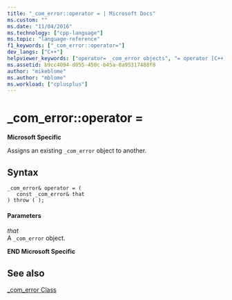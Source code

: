 ```yaml
---
title: "_com_error::operator = | Microsoft Docs"
ms.custom: ""
ms.date: "11/04/2016"
ms.technology: ["cpp-language"]
ms.topic: "language-reference"
f1_keywords: ["_com_error::operator="]
dev_langs: ["C++"]
helpviewer_keywords: ["operator= _com_error objects", "= operator [C++], with specific Visual C++ objects", "operator = _com_error objects"]
ms.assetid: b9cc4094-d055-450c-b45a-0a95317488f8
author: "mikeblome"
ms.author: "mblome"
ms.workload: ["cplusplus"]
---
```

# _com_error::operator =
**Microsoft Specific**  
  
 Assigns an existing `_com_error` object to another.  
  
## Syntax  
  
```  
_com_error& operator = (  
   const _com_error& that   
) throw ( );  
```  
  
#### Parameters  
 *that*  
 A `_com_error` object.  
  
 **END Microsoft Specific**  
  
## See also  
 [_com_error Class](../cpp/com-error-class.md)